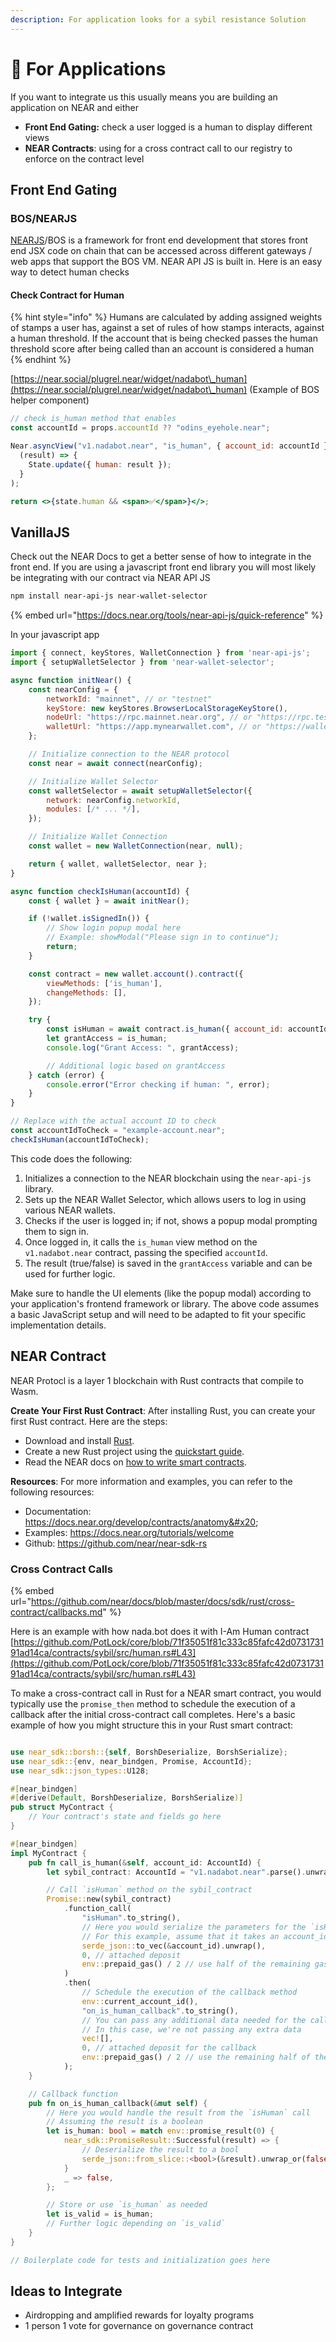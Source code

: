 ```yaml
---
description: For application looks for a sybil resistance Solution
---
```


# 📱 For Applications

If you want to integrate us this usually means you are building an application on NEAR and either

* **Front End Gating:** check a user logged is a human to display different views
* **NEAR Contracts**: using for a cross contract call to our registry to enforce on the contract level

## Front End Gating

### BOS/NEARJS

[NEARJS](https://docs.near.org/bos)/BOS is a framework for front end development that stores front end JSX code on chain that can be accessed across different gateways / web apps that support the BOS VM. NEAR API JS is built in. Here is an easy way to detect human checks

#### Check Contract for Human

{% hint style="info" %}
Humans are calculated by adding assigned weights of stamps a user has, against a set of rules of how stamps interacts, against a human threshold. If the account that is being checked passes the human threshold score after being called than an account is considered a human
{% endhint %}

[https://near.social/plugrel.near/widget/nadabot\_human](https://near.social/plugrel.near/widget/nadabot\_human) (Example of BOS helper component)

```jsx
// check is_human method that enables
const accountId = props.accountId ?? "odins_eyehole.near";

Near.asyncView("v1.nadabot.near", "is_human", { account_id: accountId }).then(
  (result) => {
    State.update({ human: result });
  }
);

return <>{state.human && <span>✅</span>}</>;
```

##

## VanillaJS

Check out the NEAR Docs to get a better sense of how to integrate in the front end. If you are using a javascript front end library you will most likely be integrating with our contract via NEAR API JS



```bash
npm install near-api-js near-wallet-selector
```

{% embed url="https://docs.near.org/tools/near-api-js/quick-reference" %}

In your javascript app

```javascript
import { connect, keyStores, WalletConnection } from 'near-api-js';
import { setupWalletSelector } from 'near-wallet-selector';

async function initNear() {
    const nearConfig = {
        networkId: "mainnet", // or "testnet"
        keyStore: new keyStores.BrowserLocalStorageKeyStore(),
        nodeUrl: "https://rpc.mainnet.near.org", // or "https://rpc.testnet.near.org" for testnet
        walletUrl: "https://app.mynearwallet.com", // or "https://wallet.testnet.near.org" for testnet
    };

    // Initialize connection to the NEAR protocol
    const near = await connect(nearConfig);

    // Initialize Wallet Selector
    const walletSelector = await setupWalletSelector({ 
        network: nearConfig.networkId,
        modules: [/* ... */],
    });

    // Initialize Wallet Connection
    const wallet = new WalletConnection(near, null);

    return { wallet, walletSelector, near };
}

async function checkIsHuman(accountId) {
    const { wallet } = await initNear();

    if (!wallet.isSignedIn()) {
        // Show login popup modal here
        // Example: showModal("Please sign in to continue");
        return;
    }

    const contract = new wallet.account().contract({
        viewMethods: ['is_human'],
        changeMethods: [],
    });

    try {
        const isHuman = await contract.is_human({ account_id: accountId });
        let grantAccess = is_human;
        console.log("Grant Access: ", grantAccess);

        // Additional logic based on grantAccess
    } catch (error) {
        console.error("Error checking if human: ", error);
    }
}

// Replace with the actual account ID to check
const accountIdToCheck = "example-account.near";
checkIsHuman(accountIdToCheck);

```

This code does the following:

1. Initializes a connection to the NEAR blockchain using the `near-api-js` library.
2. Sets up the NEAR Wallet Selector, which allows users to log in using various NEAR wallets.
3. Checks if the user is logged in; if not, shows a popup modal prompting them to sign in.
4. Once logged in, it calls the `is_human` view method on the `v1.nadabot.near` contract, passing the specified `accountId`.
5. The result (true/false) is saved in the `grantAccess` variable and can be used for further logic.

Make sure to handle the UI elements (like the popup modal) according to your application's frontend framework or library. The above code assumes a basic JavaScript setup and will need to be adapted to fit your specific implementation details.

## NEAR Contract

NEAR Protocl is a layer 1 blockchain with Rust contracts that compile to Wasm.&#x20;

**Create Your First Rust Contract**: After installing Rust, you can create your first Rust contract. Here are the steps:

* Download and install [Rust](https://doc.rust-lang.org/book/ch01-01-installation.html).
* Create a new Rust project using the [quickstart guide](https://app.hzn.xyz/2.develop/quickstart.md).
* Read the NEAR docs on [how to write smart contracts](https://app.hzn.xyz/2.develop/contracts/anatomy.md).

**Resources**: For more information and examples, you can refer to the following resources:

* Documentation: https://docs.near.org/develop/contracts/anatomy&#x20;
* Examples: https://docs.near.org/tutorials/welcome
* Github: https://github.com/near/near-sdk-rs

### Cross Contract Calls

{% embed url="https://github.com/near/docs/blob/master/docs/sdk/rust/cross-contract/callbacks.md" %}

Here is an example with how nada.bot does it with I-Am Human contract [https://github.com/PotLock/core/blob/71f35051f81c333c85fafc42d073173191ad14ca/contracts/sybil/src/human.rs#L43](https://github.com/PotLock/core/blob/71f35051f81c333c85fafc42d073173191ad14ca/contracts/sybil/src/human.rs#L43)



To make a cross-contract call in Rust for a NEAR smart contract, you would typically use the `promise_then` method to schedule the execution of a callback after the initial cross-contract call completes. Here's a basic example of how you might structure this in your Rust smart contract:

```
```



```rust
use near_sdk::borsh::{self, BorshDeserialize, BorshSerialize};
use near_sdk::{env, near_bindgen, Promise, AccountId};
use near_sdk::json_types::U128;

#[near_bindgen]
#[derive(Default, BorshDeserialize, BorshSerialize)]
pub struct MyContract {
    // Your contract's state and fields go here
}

#[near_bindgen]
impl MyContract {
    pub fn call_is_human(&self, account_id: AccountId) {
        let sybil_contract: AccountId = "v1.nadabot.near".parse().unwrap();

        // Call `isHuman` method on the sybil_contract
        Promise::new(sybil_contract)
            .function_call(
                "isHuman".to_string(),
                // Here you would serialize the parameters for the `isHuman` method
                // For this example, assume that it takes an account_id in JSON format
                serde_json::to_vec(&account_id).unwrap(),
                0, // attached deposit
                env::prepaid_gas() / 2 // use half of the remaining gas
            )
            .then(
                // Schedule the execution of the callback method
                env::current_account_id(),
                "on_is_human_callback".to_string(),
                // You can pass any additional data needed for the callback here
                // In this case, we're not passing any extra data
                vec![],
                0, // attached deposit for the callback
                env::prepaid_gas() / 2 // use the remaining half of the gas
            );
    }

    // Callback function
    pub fn on_is_human_callback(&mut self) {
        // Here you would handle the result from the `isHuman` call
        // Assuming the result is a boolean
        let is_human: bool = match env::promise_result(0) {
            near_sdk::PromiseResult::Successful(result) => {
                // Deserialize the result to a bool
                serde_json::from_slice::<bool>(&result).unwrap_or(false)
            }
            _ => false,
        };

        // Store or use `is_human` as needed
        let is_valid = is_human;
        // Further logic depending on `is_valid`
    }
}

// Boilerplate code for tests and initialization goes here

```

###

## Ideas to Integrate

* Airdropping and amplified rewards for loyalty programs
* 1 person 1 vote for governance on governance contract
